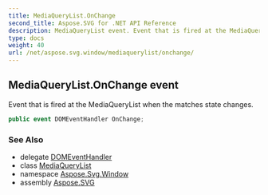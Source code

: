 ```yaml
---
title: MediaQueryList.OnChange
second_title: Aspose.SVG for .NET API Reference
description: MediaQueryList event. Event that is fired at the MediaQueryList when the matches state changes
type: docs
weight: 40
url: /net/aspose.svg.window/mediaquerylist/onchange/
---
```

## MediaQueryList.OnChange event

Event that is fired at the MediaQueryList when the matches state changes.

```csharp
public event DOMEventHandler OnChange;
```

### See Also

* delegate [DOMEventHandler](../../../aspose.svg.dom.events/domeventhandler/)
* class [MediaQueryList](../)
* namespace [Aspose.Svg.Window](../../../aspose.svg.window/)
* assembly [Aspose.SVG](../../../)
